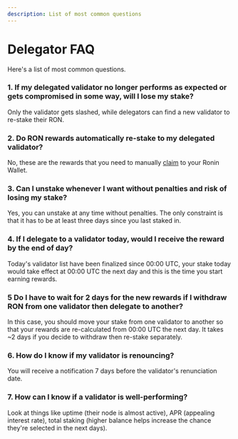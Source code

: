 ```yaml
---
description: List of most common questions
---
```


# Delegator FAQ

Here's a list of most common questions.

### 1. If my delegated validator no longer performs as expected or gets compromised in some way, will I lose my stake?
Only the validator gets slashed, while delegators can find a new validator to re-stake their RON.

### 2. Do RON rewards automatically re-stake to my delegated validator?
No, these are the rewards that you need to manually [claim](./rewards/claim.md) to your Ronin Wallet.

### 3. Can I unstake whenever I want without penalties and risk of losing my stake?
Yes, you can unstake at any time without penalties. The only constraint is that it has to be at least three days since you last staked in.

### 4. If I delegate to a validator today, would I receive the reward by the end of day?
Today's validator list have been finalized since 00:00 UTC, your stake today would take effect at 00:00 UTC the next day and this is the time you start earning rewards.

### 5 Do I have to wait for 2 days for the new rewards if I withdraw RON from one validator then delegate to another?
In this case, you should move your stake from one validator to another so that your rewards are re-calculated from 00:00 UTC the next day. It takes ~2 days if you decide to withdraw then re-stake separately.

### 6. How do I know if my validator is renouncing?
You will receive a notification 7 days before the validator's renunciation date.

### 7. How can I know if a validator is well-performing?
Look at things like uptime (their node is almost active), APR (appealing interest rate), total staking (higher balance helps increase the chance they're selected in the next days).